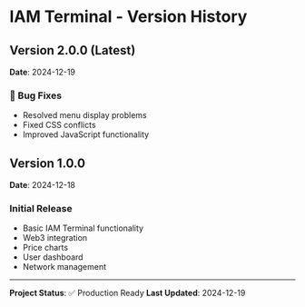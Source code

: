 # IAM Terminal - Version History

## Version 2.0.0 (Latest)
**Date**: 2024-12-19



### 🐛 Bug Fixes
- Resolved menu display problems
- Fixed CSS conflicts
- Improved JavaScript functionality

## Version 1.0.0
**Date**: 2024-12-18

### Initial Release
- Basic IAM Terminal functionality
- Web3 integration
- Price charts
- User dashboard
- Network management

---

**Project Status**: ✅ Production Ready
**Last Updated**: 2024-12-19 